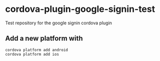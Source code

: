 # cordova-plugin-google-signin-test

Test repository for the google signin cordova plugin

## Add a new platform with

    cordova platform add android
    cordova platform add ios
